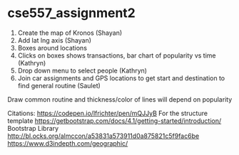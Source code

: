 # cse557_assignment2


1) Create the map of Kronos (Shayan)
2) Add lat lng axis (Shayan)
3) Boxes around locations
4) Clicks on boxes shows transactions, bar chart of popularity vs time (Kathryn)
5) Drop down menu to select people (Kathryn)
6) Join car assignments and GPS locations to get start and destination to find general routine (Saulet)


Draw common routine and thickness/color of lines will depend on popularity





Citations:
https://codepen.io/lfrichter/pen/mQJJyB For the structure template
https://getbootstrap.com/docs/4.1/getting-started/introduction/  Bootstrap Library
http://bl.ocks.org/almccon/a53831a573911d0a875821c5f9fac6be
https://www.d3indepth.com/geographic/

